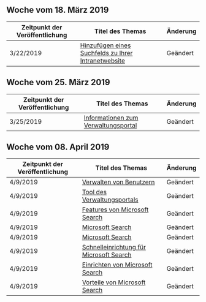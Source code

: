 <!-- This file is generated automatically each week. Changes made to this file will be overwritten.-->




## <a name="week-of-march-18-2019"></a>Woche vom 18. März 2019


| Zeitpunkt der Veröffentlichung |Titel des Themas | Änderung |
|------|------------|--------|
| 3/22/2019 | [Hinzufügen eines Suchfelds zu Ihrer Intranetwebsite](/MicrosoftSearch/add-a-search-box-to-your-intranet-site) | Geändert |


## <a name="week-of-march-25-2019"></a>Woche vom 25. März 2019


| Zeitpunkt der Veröffentlichung |Titel des Themas | Änderung |
|------|------------|--------|
| 3/25/2019 | [Informationen zum Verwaltungsportal](/MicrosoftSearch/about-the-admin-portal) | Geändert |


## <a name="week-of-april-08-2019"></a>Woche vom 08. April 2019


| Zeitpunkt der Veröffentlichung |Titel des Themas | Änderung |
|------|------------|--------|
| 4/9/2019 | [Verwalten von Benutzern](/MicrosoftSearch/add-users) | Geändert |
| 4/9/2019 | [Tool des Verwaltungsportals](/MicrosoftSearch/admin-portal-tools) | Geändert |
| 4/9/2019 | [Features von Microsoft Search](/MicrosoftSearch/features) | Geändert |
| 4/9/2019 | [Microsoft Search](/MicrosoftSearch/index) | Geändert |
| 4/9/2019 | [Microsoft Search](/MicrosoftSearch/microsoft-search) | Geändert |
| 4/9/2019 | [Schnelleinrichtung für Microsoft Search](/MicrosoftSearch/quick-set-up) | Geändert |
| 4/9/2019 | [Einrichten von Microsoft Search](/MicrosoftSearch/set-up-microsoft-search) | Geändert |
| 4/9/2019 | [Vorteile von Microsoft Search](/MicrosoftSearch/why-microsoft-search) | Geändert |
